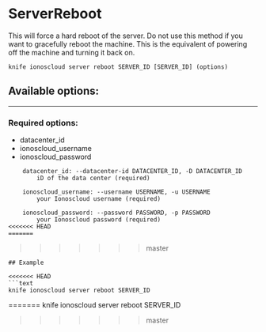 # ServerReboot

This will force a hard reboot of the server. Do not use this method if you want to gracefully reboot the machine. This is the equivalent of powering off the machine and turning it back on.

    knife ionoscloud server reboot SERVER_ID [SERVER_ID] (options)


## Available options:
---

### Required options:
* datacenter_id
* ionoscloud_username
* ionoscloud_password

```
    datacenter_id: --datacenter-id DATACENTER_ID, -D DATACENTER_ID
        iD of the data center (required)

    ionoscloud_username: --username USERNAME, -u USERNAME
        your Ionoscloud username (required)

    ionoscloud_password: --password PASSWORD, -p PASSWORD
        your Ionoscloud password (required)
<<<<<<< HEAD
=======

```
>>>>>>> master

```
## Example

<<<<<<< HEAD
```text
knife ionoscloud server reboot SERVER_ID 
```
=======
    knife ionoscloud server reboot SERVER_ID 
>>>>>>> master
